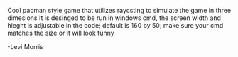 Cool pacman style game that utilizes raycsting to simulate the game in three dimesions
It is desinged to be run in windows cmd, the screen width and hieght is adjustable in the code;
default is 160 by 50; make sure your cmd matches the size or it will look funny

-Levi Morris

